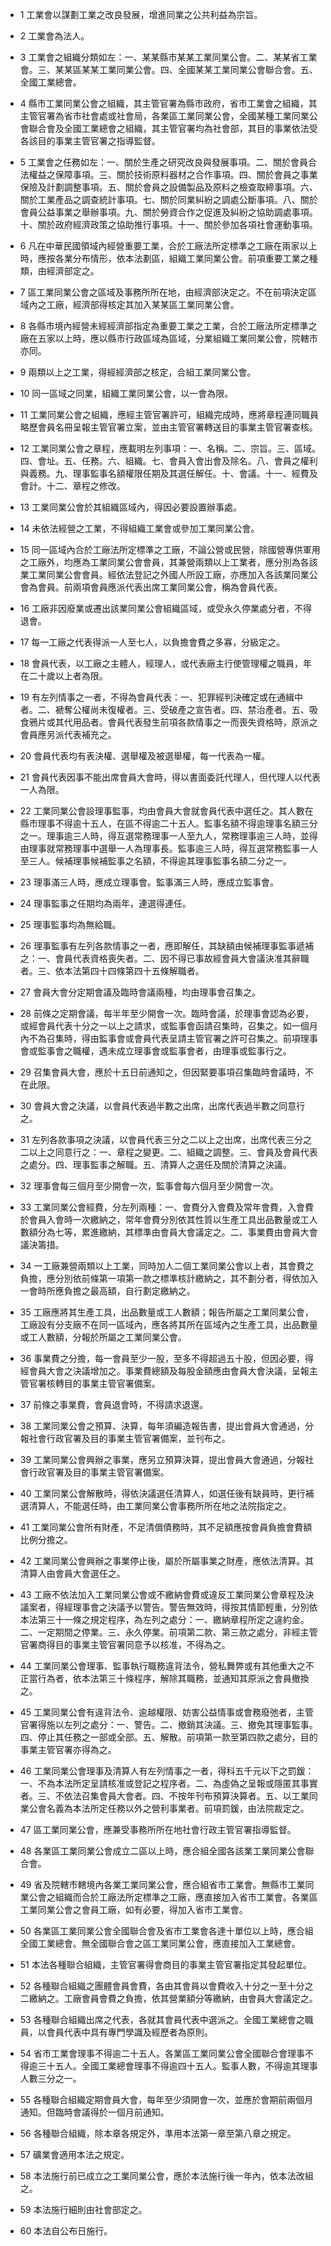 * 1 工業會以謀劃工業之改良發展，增進同業之公共利益為宗旨。

* 2 工業會為法人。

* 3 工業會之組織分類如左：一、某某縣市某某工業同業公會。二、某某省工業會。三、某某區某某工業同業公會。四、全國某某工業同業公會聯合會。五、全國工業總會。

* 4 縣市工業同業公會之組織，其主管官署為縣市政府，省市工業會之組織，其主管官署為省市社會處或社會局，各業區工業同業公會，全國某種工業同業公會聯合會及全國工業總會之組織，其主管官署均為社會部，其目的事業依法受各該目的事業主管官署之指導監督。

* 5 工業會之任務如左：一、關於生產之研究改良與發展事項。二、關於會員合法權益之保障事項。三、關於技術原料器材之合作事項。四、關於會員之事業保險及計劃調整事項。五、關於會員之設備製品及原料之檢查取締事項。六、關於工業產品之調查統計事項。七、關於同業糾紛之調處公斷事項。八、關於會員公益事業之舉辦事項。九、關於勞資合作之促進及糾紛之協助調處事項。十、關於政府經濟政策之協助推行事項。十一、關於參加各項社會運動事項。

* 6 凡在中華民國領域內經營重要工業，合於工廠法所定標準之工廠在兩家以上時，應按各業分布情形，依本法劃區，組織工業同業公會。前項重要工業之種類，由經濟部定之。

* 7 區工業同業公會之區域及事務所所在地，由經濟部決定之。不在前項決定區域內之工廠，經濟部得核定其加入某某區工業同業公會。

* 8 各縣市境內經營未經經濟部指定為重要工業之工業，合於工廠法所定標準之廠在五家以上時，應以縣市行政區域為區域，分業組織工業同業公會，院轄市亦同。

* 9 兩類以上之工業，得經經濟部之核定，合組工業同業公會。

* 10 同一區域之同業，組織工業同業公會，以一會為限。

* 11 工業同業公會之組織，應經主管官署許可，組織完成時，應將章程連同職員略歷會員名冊呈報主管官署立案，並由主管官署轉送目的事業主管官署查核。

* 12 工業同業公會之章程，應載明左列事項：一、名稱。二、宗旨。三、區域。四、會址。五、任務。六、組織。七、會員入會出會及除名。八、會員之權利與義務。九、理事監事名額權限任期及其選任解任。十、會議。十一、經費及會計。十二、章程之修改。

* 13 工業同業公會於其組織區域內，得因必要設置辦事處。

* 14 未依法經營之工業，不得組織工業會或參加工業同業公會。

* 15 同一區域內合於工廠法所定標準之工廠，不論公營或民營，除國營專供軍用之工廠外，均應為工業同業公會會員，其兼營兩類以上工業者，應分別為各該業工業同業公會會員。經依法登記之外國人所設工廠，亦應加入各該業同業公會為會員。前兩項會員應派代表出席工業同業公會，稱為會員代表。

* 16 工廠非因廢業或遷出該業同業公會組織區域，或受永久停業處分者，不得退會。

* 17 每一工廠之代表得派一人至七人，以負擔會費之多寡，分級定之。

* 18 會員代表，以工廠之主體人，經理人，或代表廠主行使管理權之職員，年在二十歲以上者為限。

* 19 有左列情事之一者，不得為會員代表：一、犯罪經判決確定或在通緝中者。二、褫奪公權尚未復權者。三、受破產之宣告者。四、禁治產者。五、吸食鴉片或其代用品者。會員代表發生前項各款情事之一而喪失資格時，原派之會員應另派代表補充之。

* 20 會員代表均有表決權、選舉權及被選舉權，每一代表為一權。

* 21 會員代表因事不能出席會員大會時，得以書面委託代理人，但代理人以代表一人為限。

* 22 工業同業公會設理事監事，均由會員大會就會員代表中選任之。其人數在縣市理事不得逾十五人，在區不得逾二十五人。監事名額不得逾理事名額三分之一。理事逾三人時，得互選常務理事一人至九人，常務理事逾三人時，並得由理事就常務理事中選舉一人為理事長。監事逾三人時，得互選常務監事一人至三人。候補理事候補監事之名額，不得逾其理事監事名額二分之一。

* 23 理事滿三人時，應成立理事會。監事滿三人時，應成立監事會。

* 24 理事監事之任期均為兩年，連選得連任。

* 25 理事監事均為無給職。

* 26 理事監事有左列各款情事之一者，應即解任，其缺額由候補理事監事遞補之：一、會員代表資格喪失者。二、因不得已事故經會員大會議決准其辭職者。三、依本法第四十四條第四十五條解職者。

* 27 會員大會分定期會議及臨時會議兩種，均由理事會召集之。

* 28 前條之定期會議，每半年至少開會一次。臨時會議，於理事會認為必要，或經會員代表十分之一以上之請求，或監事會函請召集時，召集之。如一個月內不為召集時，得由監事會或會員代表呈請主管官署之許可召集之。前項理事會或監事會之職權，遇未成立理事會或監事會者，由理事或監事行之。

* 29 召集會員大會，應於十五日前通知之，但因緊要事項召集臨時會議時，不在此限。

* 30 會員大會之決議，以會員代表過半數之出席，出席代表過半數之同意行之。

* 31 左列各款事項之決議，以會員代表三分之二以上之出席，出席代表三分之二以上之同意行之：一、章程之變更。二、組織之調整。三、會員及會員代表之處分。四、理事監事之解職。五、清算人之選任及關於清算之決議。

* 32 理事會每三個月至少開會一次，監事會每六個月至少開會一次。

* 33 工業同業公會經費，分左列兩種：一、會費分入會費及常年會費，入會費於會員入會時一次繳納之，常年會費分別依其性質以生產工具出品數量或工人數額分為七等，累進繳納，其標準由會員大會議定之。二、事業費由會員大會議決籌措。

* 34 一工廠兼營兩類以上工業，同時加人二個工業同業公會以上者，其會費之負擔，應分別依前條第一項第一款之標準核計繳納之，其不劃分者，得依加入一會時所應負擔之最高額，自行劃定繳納之。

* 35 工廠應將其生產工具，出品數量或工人數額；報告所屬之工業同業公會，工廠設有分支廠不在同一區域內，應各將其所在區域內之生產工具，出品數量或工人數額，分報於所屬之工業同業公會。

* 36 事業費之分擔，每一會員至少一股，至多不得超過五十股，但因必要，得經會員大會之決議增加之。事業費總額及每股金額應由會員大會決議，呈報主管官署核轉目的事業主管官署備案。

* 37 前條之事業費，會員退會時，不得請求退還。

* 38 工業同業公會之預算、決算，每年須編造報告書，提出會員大會通過，分報社會行政官署及目的事業主管官署備案，並刊布之。

* 39 工業同業公會興辦之事業，應另立預算決算，提出會員大會通過，分報社會行政官署及目的事業主管官署備案。

* 40 工業同業公會解散時，得依決議選任清算人，如選任後有缺員時，更行補選清算人，不能選任時，由工業同業公會事務所所在地之法院指定之。

* 41 工業同業公會所有財產，不足清償債務時，其不足額應按會員負擔會費額比例分擔之。

* 42 工業同業公會興辦之事業停止後，屬於所屬事業之財產，應依法清算。其清算人由會員大會選任之。

* 43 工廠不依法加入工業同業公會或不繳納會費或違反工業同業公會章程及決議案者，得經理事會之決議予以警告。警告無效時，得按其情節輕重，分別依本法第三十一條之規定程序，為左列之處分：一、繳納章程所定之違約金。二、一定期間之停業。三、永久停業。前項第二款、第三款之處分，非經主管官署商得目的事業主管官署同意予以核准，不得為之。

* 44 工業同業公會理事、監事執行職務違背法令，營私舞弊或有其他重大之不正當行為者，依本法第三十條程序，解除其職務，並通知其原派之會員撤換之。

* 45 工業同業公會有違背法令、逾越權限、妨害公益情事或會務廢弛者，主管官署得施以左列之處分：一、警告。二、撤銷其決議。三、撤免其理事監事。四、停止其任務之一部或全部。五、解散。前項第一款至第四款之處分，目的事業主管官署亦得為之。

* 46 工業同業公會理事及清算人有左列情事之一者，得科五千元以下之罰鍰：一、不為本法所定呈請核准或登記之程序者。二、為虛偽之呈報或隱匿其事實者。三、不依法召集會員大會者。四、不按年刊布預算決算者。五、以工業同業公會名義為本法所定任務以外之營利事業者。前項罰鍰，由法院裁定之。

* 47 區工業同業公會，應兼受事務所所在地社會行政主管官署指導監督。

* 48 各業區工業同業公會成立二區以上時，應合組全國各該業工業同業公會聯合會。

* 49 省及院轄市轄境內各業工業同業公會，應合組省市工業會。無縣市工業同業公會之組織而合於工廠法所定標準之工廠，應直接加入省市工業會。各業區工業同業公會之會員工廠，如有必要，得加入省市工業會。

* 50 各業區工業同業公會全國聯合會及省市工業會各達十單位以上時，應合組全國工業總會。無全國聯合會之區工業同業公會，應直接加入工業總會。

* 51 本法各種聯合組織，主管官署得會商目的事業主管官署指定其發起單位。

* 52 各種聯合組織之團體會員會費，各由其會員以會費收入十分之一至十分之二繳納之。工廠會員會費之負擔，依其營業額分等繳納，由會員大會議定之。

* 53 各種聯合組織出席之代表，各就其會員代表中選派之。全國工業總會之職員，以會員代表中具有專門學識及經歷者為原則。

* 54 省市工業會理事不得逾二十五人。各業區工業同業公會全國聯合會理事不得逾三十五人。全國工業總會理事不得逾四十五人。監事人數，不得逾其理事人數三分之一。

* 55 各種聯合組織定期會員大會，每年至少須開會一次，並應於會期前兩個月通知。但臨時會議得於一個月前通知。

* 56 各種聯合組織，除本章各規定外，準用本法第一章至第八章之規定。

* 57 礦業會適用本法之規定。

* 58 本法施行前已成立之工業同業公會，應於本法施行後一年內，依本法改組之。

* 59 本法施行細則由社會部定之。

* 60 本法自公布日施行。

